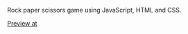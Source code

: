 Rock paper scissors game using JavaScript, HTML and CSS.

[Preview at](https://hasan-iqtedar.github.io/rock-paper-scissors/)